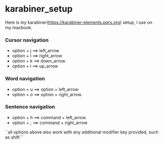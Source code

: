 # karabiner_setup
Here is my karabiner(https://karabiner-elements.pqrs.org) setup, I use on my macbook.

### Cursor navigation
* option + j ==> left_arrow
* option + l ==> right_arrow
* option + k ==> down_arrow
* option + i ==> up_arrow 

### Word navigation
* option + u ==> option + left_arrow
* option + o ==> option + right_arrow

### Sentence navigation
* option + h ==> command + left_arrow
* option + ; ==> command + right_arrow

``all options above also work with any additional modifier key provided, such as shift```
